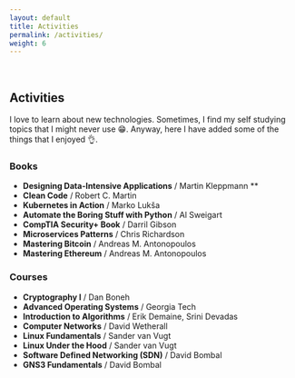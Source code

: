 ```yaml
---
layout: default
title: Activities 
permalink: /activities/
weight: 6
---
```

<br/>

## **Activities**
I love to learn about new technologies. Sometimes, I find my self studying 
topics that I might never use :grin:. Anyway, here I have added some of the things that 
I enjoyed :ok_hand:.

### Books
- **Designing Data-Intensive Applications** / Martin Kleppmann **
- **Clean Code** / Robert C. Martin
- **Kubernetes in Action** / Marko Lukša
- **Automate the Boring Stuff with Python** / Al Sweigart
- **CompTIA Security+ Book** / Darril Gibson
- **Microservices Patterns** / Chris Richardson
- **Mastering Bitcoin** / Andreas M. Antonopoulos
- **Mastering Ethereum** / Andreas M. Antonopoulos 

### Courses
- **Cryptography I** / Dan Boneh 
- **Advanced Operating Systems** / Georgia Tech
- **Introduction to Algorithms** / Erik Demaine, Srini Devadas
- **Computer Networks** / David Wetherall
- **Linux Fundamentals** / Sander van Vugt
- **Linux Under the Hood** / Sander van Vugt
- **Software Defined Networking (SDN)** / David Bombal
- **GNS3 Fundamentals** / David Bombal
